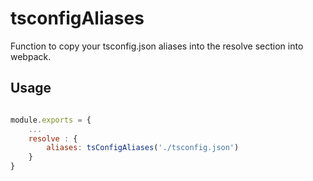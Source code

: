 # tsconfigAliases

Function to copy your tsconfig.json aliases into the resolve section into webpack. 

## Usage

```javascript

module.exports = {
    ...
    resolve : {
        aliases: tsConfigAliases('./tsconfig.json') 
    }
}

```
